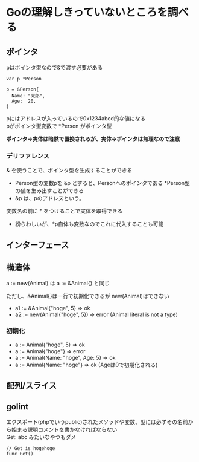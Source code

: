 # Goの理解しきっていないところを調べる
## ポインタ
pはポインタ型なので&で渡す必要がある
```
var p *Person

p = &Person{
  Name: "太郎",
  Age:  20,
}
```
pにはアドレスが入っているので0x1234abcd的な値になる  
pがポインタ型変数で \*Person がポインタ型  

**ポインタ→実体は暗黙で置換されるが、実体→ポインタは無理なので注意**

### デリファレンス
& を使うことで、ポインタ型を生成することができる  
- Person型の変数pを &p とすると、Personへのポインタである \*Person型 の値を生み出すことができる
- &p は、pのアドレスという。

変数名の前に \* をつけることで実体を取得できる
- 紛らわしいが、\*p自体も変数なのでこれに代入することも可能

## インターフェース


## 構造体
a := new(Animal) は a := &Animal{} と同じ  

ただし、&Animal{}は一行で初期化できるが new(Animal)はできない  
- a1 := &Animal{"hoge", 5} => ok  
- a2 := new(Animal{"hoge", 5}) => error (Animal literal is not a type)


### 初期化
- a := Animal{"hoge", 5} => ok  
- a := Animal{"hoge"} => error  
- a := Animal{Name: "hoge", Age: 5} => ok  
- a := Animal{Name: "hoge"} => ok (Ageは0で初期化される)  

## 配列/スライス

## golint
エクスポート(phpでいうpublic)されたメソッドや変数、型には必ずその名前から始まる説明コメントを書かなければならない  
Get: abc みたいなやつもダメ  
```
// Get is hogehoge
func Get() 
```


